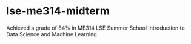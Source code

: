 # lse-me314-midterm
Achieved a grade of 84% in ME314 LSE Summer School Introduction to Data Science and Machine Learning
